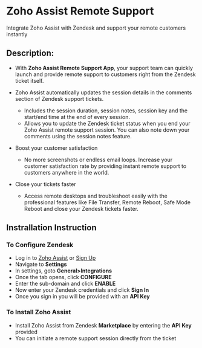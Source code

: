 # Zoho Assist Remote Support

Integrate Zoho Assist with Zendesk and support your remote customers instantly

## Description:

* With **Zoho Assist Remote Support App**, your support team can quickly launch and provide remote support to customers right from the Zendesk ticket itself. 
* Zoho Assist automatically updates the session details in the comments section of Zendesk support tickets.
    - Includes the session duration, session notes, session key and the start/end time at the end of every session.
    - Allows you to update the Zendesk ticket status when you end your Zoho Assist remote support session. You can also note down your comments using the session notes feature.

* Boost your customer satisfaction
    - No more screenshots or endless email loops. Increase your customer satisfaction rate by providing instant remote support to customers anywhere in the world.

* Close your tickets faster
    - Access remote desktops and troubleshoot easily with the professional features like File Transfer, Remote Reboot, Safe Mode Reboot and close your Zendesk tickets faster.

## Instrallation Instruction
### To Configure Zendesk
- Log in to [Zoho Assist](https://assist.zoho.com) or [Sign Up](https://www.zoho.com/assist/signup.html?src=Zendesk)
- Navigate to **Settings**
- In settings, goto **General>Integrations**
- Once the tab opens, click **CONFIGURE**
- Enter the sub-domain and click **ENABLE**
- Now enter your Zendesk credentials and click **Sign In**
- Once you sign in you will be provided with an **API Key**

### To Install Zoho Assist
- Install Zoho Assist from Zendesk **Marketplace** by entering the **API Key** provided
- You can initiate a remote support session directly from the ticket
